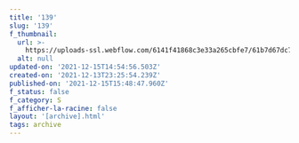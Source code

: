 ```yaml
---
title: '139'
slug: '139'
f_thumbnail:
  url: >-
    https://uploads-ssl.webflow.com/6141f41868c3e33a265cbfe7/61b7d67dc7098d00b8b645b1_139.jpg
  alt: null
updated-on: '2021-12-15T14:54:56.503Z'
created-on: '2021-12-13T23:25:54.239Z'
published-on: '2021-12-15T15:48:47.960Z'
f_status: false
f_category: S
f_afficher-la-racine: false
layout: '[archive].html'
tags: archive
---
```



